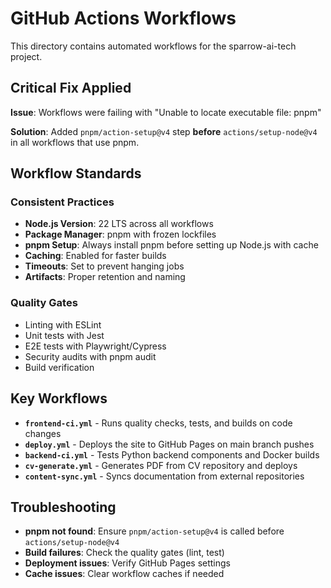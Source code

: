 # GitHub Actions Workflows

This directory contains automated workflows for the sparrow-ai-tech project.

## Critical Fix Applied

**Issue**: Workflows were failing with "Unable to locate executable file: pnpm"

**Solution**: Added `pnpm/action-setup@v4` step **before** `actions/setup-node@v4` in all workflows that use pnpm.

## Workflow Standards

### Consistent Practices
- **Node.js Version**: 22 LTS across all workflows
- **Package Manager**: pnpm with frozen lockfiles
- **pnpm Setup**: Always install pnpm before setting up Node.js with cache
- **Caching**: Enabled for faster builds
- **Timeouts**: Set to prevent hanging jobs
- **Artifacts**: Proper retention and naming

### Quality Gates
- Linting with ESLint
- Unit tests with Jest  
- E2E tests with Playwright/Cypress
- Security audits with pnpm audit
- Build verification

## Key Workflows

- **`frontend-ci.yml`** - Runs quality checks, tests, and builds on code changes
- **`deploy.yml`** - Deploys the site to GitHub Pages on main branch pushes
- **`backend-ci.yml`** - Tests Python backend components and Docker builds
- **`cv-generate.yml`** - Generates PDF from CV repository and deploys
- **`content-sync.yml`** - Syncs documentation from external repositories

## Troubleshooting

- **pnpm not found**: Ensure `pnpm/action-setup@v4` is called before `actions/setup-node@v4`
- **Build failures**: Check the quality gates (lint, test)
- **Deployment issues**: Verify GitHub Pages settings
- **Cache issues**: Clear workflow caches if needed
